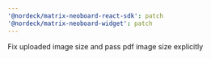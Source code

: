```yaml
---
'@nordeck/matrix-neoboard-react-sdk': patch
'@nordeck/matrix-neoboard-widget': patch
---
```


Fix uploaded image size and pass pdf image size explicitly
